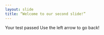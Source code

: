 ```yaml
---
layout: slide
title: “Welcome to our second slide!”
---
```

Your test passed
Use the left arrow to go back!
